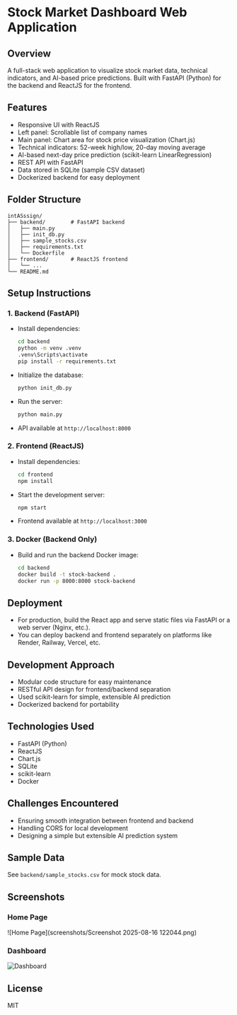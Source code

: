 # Stock Market Dashboard Web Application

## Overview
A full-stack web application to visualize stock market data, technical indicators, and AI-based price predictions. Built with FastAPI (Python) for the backend and ReactJS for the frontend.

## Features
- Responsive UI with ReactJS
- Left panel: Scrollable list of company names
- Main panel: Chart area for stock price visualization (Chart.js)
- Technical indicators: 52-week high/low, 20-day moving average
- AI-based next-day price prediction (scikit-learn LinearRegression)
- REST API with FastAPI
- Data stored in SQLite (sample CSV dataset)
- Dockerized backend for easy deployment

## Folder Structure
```
intASssign/
├── backend/        # FastAPI backend
│   ├── main.py
│   ├── init_db.py
│   ├── sample_stocks.csv
│   ├── requirements.txt
│   └── Dockerfile
├── frontend/       # ReactJS frontend
│   └── ...
└── README.md
```

## Setup Instructions

### 1. Backend (FastAPI)
- Install dependencies:
  ```bash
  cd backend
  python -m venv .venv
  .venv\Scripts\activate
  pip install -r requirements.txt
  ```
- Initialize the database:
  ```bash
  python init_db.py
  ```
- Run the server:
  ```bash
  python main.py
  ```
- API available at `http://localhost:8000`

### 2. Frontend (ReactJS)
- Install dependencies:
  ```bash
  cd frontend
  npm install
  ```
- Start the development server:
  ```bash
  npm start
  ```
- Frontend available at `http://localhost:3000`

### 3. Docker (Backend Only)
- Build and run the backend Docker image:
  ```bash
  cd backend
  docker build -t stock-backend .
  docker run -p 8000:8000 stock-backend
  ```

## Deployment
- For production, build the React app and serve static files via FastAPI or a web server (Nginx, etc.).
- You can deploy backend and frontend separately on platforms like Render, Railway, Vercel, etc.

## Development Approach
- Modular code structure for easy maintenance
- RESTful API design for frontend/backend separation
- Used scikit-learn for simple, extensible AI prediction
- Dockerized backend for portability

## Technologies Used
- FastAPI (Python)
- ReactJS
- Chart.js
- SQLite
- scikit-learn
- Docker

## Challenges Encountered
- Ensuring smooth integration between frontend and backend
- Handling CORS for local development
- Designing a simple but extensible AI prediction system

## Sample Data
See `backend/sample_stocks.csv` for mock stock data.

## Screenshots  

### Home Page  
![Home Page](screenshots/Screenshot 2025-08-16 122044.png)  

### Dashboard  
![Dashboard](screenshots/app_dashboard.png)  


## License
MIT
